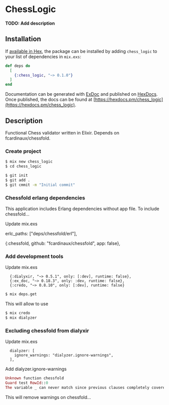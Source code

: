 # ChessLogic

**TODO: Add description**

## Installation

If [available in Hex](https://hex.pm/docs/publish), the package can be installed
by adding `chess_logic` to your list of dependencies in `mix.exs`:

```elixir
def deps do
  [
    {:chess_logic, "~> 0.1.0"}
  ]
end
```

Documentation can be generated with [ExDoc](https://github.com/elixir-lang/ex_doc)
and published on [HexDocs](https://hexdocs.pm). Once published, the docs can
be found at [https://hexdocs.pm/chess_logic](https://hexdocs.pm/chess_logic).

## Description

Functional Chess validator written in Elixir. Depends on fcardinaux/chessfold.

### Create project

```bash
$ mix new chess_logic
$ cd chess_logic
```

```bash
$ git init
$ git add .
$ git cmmit -m "Initial commit"
```

### Chessfold erlang dependencies

This application includes Erlang dependencies without app file. To include chessfold...

Update mix.exs

erlc_paths: ["deps/chessfold/erl"],

{:chessfold, github: "fcardinaux/chessfold", app: false},

### Add development tools

Update mix.exs

      {:dialyxir, "~> 0.5.1", only: [:dev], runtime: false},
      {:ex_doc, "~> 0.18.3", only: :dev, runtime: false},
      {:credo, "~> 0.8.10", only: [:dev], runtime: false}

```bash
$ mix deps.get
```

This will allow to use

```bash
$ mix credo
$ mix dialyzer
```

### Excluding chessfold from dialyxir

Update mix.exs

      dialyzer: [
        ignore_warnings: "dialyzer.ignore-warnings",
      ],

Add dialyzer.ignore-warnings

```elixir
Unknown function chessfold
Guard test RowId::0
The variable _ can never match since previous clauses completely covered the type
```

This will remove warnings on chessfold...

